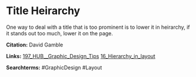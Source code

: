 # Title Heirarchy 

One way to deal with a title that is too prominent is to lower it in heirarchy, if it stands out too much, lower it on the page. 

**Citation:**
David Gamble

**Links:**
[197_HUB__Graphic_Design_Tips](197_HUB__Graphic_Design_Tips.md)
[16_Hierarchy_in_layout](16_Hierarchy_in_layout.md)

**Searchterms:**
#GraphicDesign
#Layout
